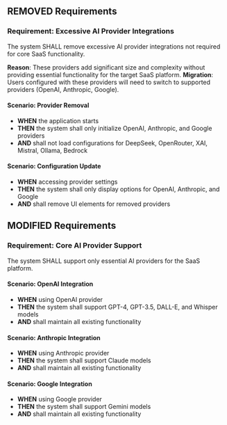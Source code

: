 ## REMOVED Requirements
### Requirement: Excessive AI Provider Integrations
The system SHALL remove excessive AI provider integrations not required for core SaaS functionality.

**Reason**: These providers add significant size and complexity without providing essential functionality for the target SaaS platform.
**Migration**: Users configured with these providers will need to switch to supported providers (OpenAI, Anthropic, Google).

#### Scenario: Provider Removal
- **WHEN** the application starts
- **THEN** the system shall only initialize OpenAI, Anthropic, and Google providers
- **AND** shall not load configurations for DeepSeek, OpenRouter, XAI, Mistral, Ollama, Bedrock

#### Scenario: Configuration Update
- **WHEN** accessing provider settings
- **THEN** the system shall only display options for OpenAI, Anthropic, and Google
- **AND** shall remove UI elements for removed providers

## MODIFIED Requirements
### Requirement: Core AI Provider Support
The system SHALL support only essential AI providers for the SaaS platform.

#### Scenario: OpenAI Integration
- **WHEN** using OpenAI provider
- **THEN** the system shall support GPT-4, GPT-3.5, DALL-E, and Whisper models
- **AND** shall maintain all existing functionality

#### Scenario: Anthropic Integration
- **WHEN** using Anthropic provider
- **THEN** the system shall support Claude models
- **AND** shall maintain all existing functionality

#### Scenario: Google Integration
- **WHEN** using Google provider
- **THEN** the system shall support Gemini models
- **AND** shall maintain all existing functionality



